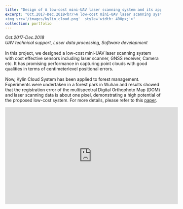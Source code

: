 ```yaml
---
title: "Design of A low-cost mini-UAV laser scanning system and its applications: Kylin Cloud System-I"
excerpt: "Oct.2017-Dec.2018<br/>A low-cost mini-UAV laser scanning system with costeffective sensors including laser scanner, GNSS receiver, Camera etc. <br/>
<img src='/images/kylin_cloud.png'  style='width: 400px;'>"
collection: portfolio
---
```

*Oct.2017-Dec.2018* <br/>
*UAV technical support, Laser data processing, Software development* <br/><br/>
In this project, we designed a low-cost mini-UAV laser scanning system with cost effective sensors including laser scanner, GNSS receiver, Camera etc. It has promising performance in capturing point clouds with good qualities in terms of centimeterlevel positional errors. <br/><br/>
Now, Kylin Cloud System has been applied to forest management. Experiments were undertaken in a forest park in Wuhan and results showed that the registration error of the multispectral Digital Orthophoto Map (DOM) and laser scanning data is about one pixel, demonstrating a high potential of the proposed low-cost
system. For more details, please refer to this [paper](https://yueyuanwen.github.io/files/UAV_GSW2019.pdf). 

<iframe width="560" height="315" src="https://www.youtube.com/embed/XF2A2Q_YMRw?rel=0&amp;showinfo=0" frameborder="0" allow="accelerometer; autoplay; encrypted-media; gyroscope; picture-in-picture" allowfullscreen></iframe>
